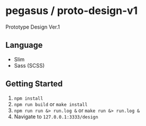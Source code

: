 # pegasus / proto-design-v1

Prototype Design Ver.1

## Language

- Slim
- Sass (SCSS)

## Getting Started

1. `npm install`
2. `npm run build` or `make install`
3. `npm run run &> run.log &` or `make run &> run.log &`
4. Navigate to `127.0.0.1:3333/design`
